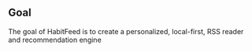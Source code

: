 ## Goal
The goal of HabitFeed is to create a personalized, local-first, RSS reader and recommendation engine
